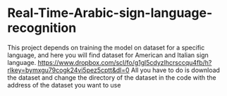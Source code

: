 # Real-Time-Arabic-sign-language-recognition
This project depends on training the model on dataset for a specific language, and here you will find dataset for American and Italian sign language.
https://www.dropbox.com/scl/fo/g1gl5cdyzlhcrsccqu4fb/h?rlkey=bymxgu79cogk24vi5pez5cptt&dl=0
All you have to do is download the dataset and change the directory of the dataset in the code with the address of the dataset you want to use
